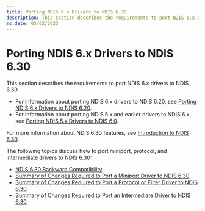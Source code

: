 ```yaml
---
title: Porting NDIS 6.x Drivers to NDIS 6.30
description: This section describes the requirements to port NDIS 6.x drivers to NDIS 6.30.
ms.date: 03/02/2023
---
```


# Porting NDIS 6.x Drivers to NDIS 6.30


This section describes the requirements to port NDIS 6.x drivers to NDIS 6.30.

-   For information about porting NDIS 6.x drivers to NDIS 6.20, see [Porting NDIS 6.x Drivers to NDIS 6.20](porting-ndis-6-x-drivers-to-ndis-6-20.md).
-   For information about porting NDIS 5.x and earlier drivers to NDIS 6.x, see [Porting NDIS 5.x Drivers to NDIS 6.0](/previous-versions/windows/hardware/network/porting-ndis-5-x-drivers-to-ndis-6-0).

For more information about NDIS 6.30 features, see [Introduction to NDIS 6.30](introduction-to-ndis-6-30.md).

The following topics discuss how to port miniport, protocol, and intermediate drivers to NDIS 6.30:

-   [NDIS 6.30 Backward Compatibility](ndis-6-30-backward-compatibility.md)
-   [Summary of Changes Required to Port a Miniport Driver to NDIS 6.30](summary-of-changes-required-to-port-a-miniport-driver-to-ndis-6-30.md)
-   [Summary of Changes Required to Port a Protocol or Filter Driver to NDIS 6.30](summary-of-changes-required-to-port-a-protocol-or-filter-driver-to-ndis-6-30.md)
-   [Summary of Changes Required to Port an Intermediate Driver to NDIS 6.30](summary-of-changes-required-to-port-an-intermediate-driver-to-ndis-6-30.md)

 


